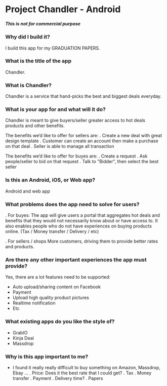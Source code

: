 # Project Chandler - Android
##### This is not for commercial purpose

### Why did I build it?
I build this app for my GRADUATION PAPERS. 

### What is the title of the app
Chandler.

### What is Chandler?
Chandler is a service that hand-picks the best and biggest deals everyday.

### What is your app for and what will it do?
Chandler is meant to give buyers/seller greater access to hot deals products and other benefits.

The benefits we’d like to offer for sellers are: 
. Create a new deal with great design template
. Customer can create an account then make a purchase on that deal
. Seller is able to manage all transaction

The benefits we’d like to offer for buyes are: 
. Create a request
. Ask people/seller to bid on that request
. Talk to "Bidder", then select the best seller

### Is this an Android, iOS, or Web app?
Android and web app

### What problems does the app need to solve for users?
. For buyes:
The app will give users a portal that aggregates hot deals and benefits that they would not necessarily know about or have access to. 
It also enables people who do not have experiences on buying products online. (Tax / Money transfer / Delivery / etc)

. For sellers / shops
More customers, driving them to provide better rates and products.

### Are there any other important experiences the app must provide?
Yes, there are a lot features need to be supported:
- Auto upload/sharing content on Facebook
- Payment
- Upload high quality product pictures
- Realtime notification 
- Etc

### What existing apps do you like the style of?
- GrabIO
- Kinja Deal
- Massdrop

### Why is this app important to me?
- I found it really really difficult to buy something on Amazon, Massdrop, Ebay ...
. Price: Does it the best rate that I could get?
. Tax 
. Money transfer
. Payment 
. Delivery time?
. Papers





